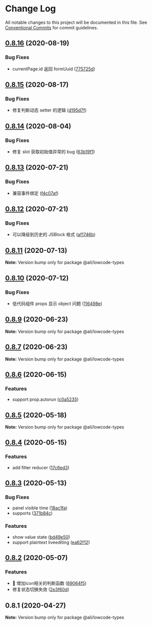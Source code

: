 # Change Log

All notable changes to this project will be documented in this file.
See [Conventional Commits](https://conventionalcommits.org) for commit guidelines.

<a name="0.8.16"></a>
## [0.8.16](https://gitlab.alibaba-inc.com/ali-lowcode/ali-lowcode-engine/compare/@ali/lowcode-types@0.8.15...@ali/lowcode-types@0.8.16) (2020-08-19)


### Bug Fixes

* currentPage.id 返回 formUuid ([775725d](https://gitlab.alibaba-inc.com/ali-lowcode/ali-lowcode-engine/commit/775725d))




<a name="0.8.15"></a>
## [0.8.15](https://gitlab.alibaba-inc.com/ali-lowcode/ali-lowcode-engine/compare/@ali/lowcode-types@0.8.14...@ali/lowcode-types@0.8.15) (2020-08-17)


### Bug Fixes

* 修复判断动态 setter 的逻辑 ([d195d7f](https://gitlab.alibaba-inc.com/ali-lowcode/ali-lowcode-engine/commit/d195d7f))




<a name="0.8.14"></a>
## [0.8.14](https://gitlab.alibaba-inc.com/ali-lowcode/ali-lowcode-engine/compare/@ali/lowcode-types@0.8.13...@ali/lowcode-types@0.8.14) (2020-08-04)


### Bug Fixes

* 修复 slot 获取初始值异常的 bug ([63b19f1](https://gitlab.alibaba-inc.com/ali-lowcode/ali-lowcode-engine/commit/63b19f1))




<a name="0.8.13"></a>
## [0.8.13](https://gitlab.alibaba-inc.com/ali-lowcode/ali-lowcode-engine/compare/@ali/lowcode-types@0.8.12...@ali/lowcode-types@0.8.13) (2020-07-21)


### Bug Fixes

* 兼容事件绑定 ([f4c07af](https://gitlab.alibaba-inc.com/ali-lowcode/ali-lowcode-engine/commit/f4c07af))




<a name="0.8.12"></a>
## [0.8.12](https://gitlab.alibaba-inc.com/ali-lowcode/ali-lowcode-engine/compare/@ali/lowcode-types@0.8.11...@ali/lowcode-types@0.8.12) (2020-07-21)


### Bug Fixes

* 可以降级到历史的 JSBlock 格式 ([af1746b](https://gitlab.alibaba-inc.com/ali-lowcode/ali-lowcode-engine/commit/af1746b))




<a name="0.8.11"></a>
## [0.8.11](https://gitlab.alibaba-inc.com/ali-lowcode/ali-lowcode-engine/compare/@ali/lowcode-types@0.8.10...@ali/lowcode-types@0.8.11) (2020-07-13)




**Note:** Version bump only for package @ali/lowcode-types

<a name="0.8.10"></a>
## [0.8.10](https://gitlab.alibaba-inc.com/ali-lowcode/ali-lowcode-engine/compare/@ali/lowcode-types@0.8.9...@ali/lowcode-types@0.8.10) (2020-07-12)


### Bug Fixes

* 低代码组件 props 显示 object 问题 ([116498e](https://gitlab.alibaba-inc.com/ali-lowcode/ali-lowcode-engine/commit/116498e))




<a name="0.8.9"></a>
## [0.8.9](https://gitlab.alibaba-inc.com/ali-lowcode/ali-lowcode-engine/compare/@ali/lowcode-types@0.8.7...@ali/lowcode-types@0.8.9) (2020-06-23)




**Note:** Version bump only for package @ali/lowcode-types

<a name="0.8.7"></a>
## [0.8.7](https://gitlab.alibaba-inc.com/ali-lowcode/ali-lowcode-engine/compare/@ali/lowcode-types@0.8.6...@ali/lowcode-types@0.8.7) (2020-06-23)




**Note:** Version bump only for package @ali/lowcode-types

<a name="0.8.6"></a>
## [0.8.6](https://gitlab.alibaba-inc.com/ali-lowcode/ali-lowcode-engine/compare/@ali/lowcode-types@0.8.5...@ali/lowcode-types@0.8.6) (2020-06-15)


### Features

* support prop.autorun ([c0a5235](https://gitlab.alibaba-inc.com/ali-lowcode/ali-lowcode-engine/commit/c0a5235))




<a name="0.8.5"></a>
## [0.8.5](https://gitlab.alibaba-inc.com/ali-lowcode/ali-lowcode-engine/compare/@ali/lowcode-types@0.8.4...@ali/lowcode-types@0.8.5) (2020-05-18)




**Note:** Version bump only for package @ali/lowcode-types

<a name="0.8.4"></a>
## [0.8.4](https://gitlab.alibaba-inc.com/ali-lowcode/ali-lowcode-engine/compare/@ali/lowcode-types@0.8.3...@ali/lowcode-types@0.8.4) (2020-05-15)


### Features

* add filter reducer ([17c6ed3](https://gitlab.alibaba-inc.com/ali-lowcode/ali-lowcode-engine/commit/17c6ed3))




<a name="0.8.3"></a>
## [0.8.3](https://gitlab.alibaba-inc.com/ali-lowcode/ali-lowcode-engine/compare/@ali/lowcode-types@0.8.2...@ali/lowcode-types@0.8.3) (2020-05-13)


### Bug Fixes

* panel visible time ([18ac1fa](https://gitlab.alibaba-inc.com/ali-lowcode/ali-lowcode-engine/commit/18ac1fa))
* supports ([371b84c](https://gitlab.alibaba-inc.com/ali-lowcode/ali-lowcode-engine/commit/371b84c))


### Features

* show value state ([bd49e50](https://gitlab.alibaba-inc.com/ali-lowcode/ali-lowcode-engine/commit/bd49e50))
* support plaintext liveediting ([ea62f12](https://gitlab.alibaba-inc.com/ali-lowcode/ali-lowcode-engine/commit/ea62f12))




<a name="0.8.2"></a>
## [0.8.2](https://gitlab.alibaba-inc.com/ali-lowcode/ali-lowcode-engine/compare/@ali/lowcode-types@0.8.1...@ali/lowcode-types@0.8.2) (2020-05-07)


### Features

* 🎸 增加icon相关的判断函数 ([89064f5](https://gitlab.alibaba-inc.com/ali-lowcode/ali-lowcode-engine/commit/89064f5))
* 修复状态切换失效 ([2e3f60d](https://gitlab.alibaba-inc.com/ali-lowcode/ali-lowcode-engine/commit/2e3f60d))




<a name="0.8.1"></a>
## 0.8.1 (2020-04-27)




**Note:** Version bump only for package @ali/lowcode-types
